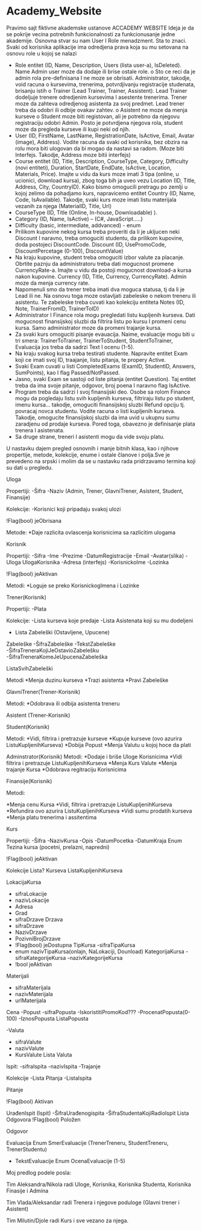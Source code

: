 # Academy_Website
Pravimo sajt fiktivne akademske ustanove
ACCADEMY WEBSITE
Ideja je da se pokrije vecina potrebnih funkcionalnosti za funkcionusanje jedne akademije.
Osnovna stvar su nam User I Role menadzment. Sta to znaci. Svaki od korisnika aplikacije ima odredjena prava koja su mu setovana na osnovu role u kojoj se nalazi
-	Role entitet (ID, Name, Description, Users (lista user-a), IsDeleted). Name Admin user moze da dodaje ili brise ostale role. 
o	Sto ce reci da je admin rola pre-definisana I ne moze se obrisati. Administrator, takodje, void racuna o kursevima, trenerima, potvrdjivanju registracije studenata, brisanju istih 
o	Trainer (Lead Trainer, Trainer, Assistent). Lead Trainer dodeljuje trenere  odredjenim kursevima I asestente trenerima. Trener moze da zahteva odredjenog asistenta za svoj predmet. Lead trener treba da odobri ili odbije ovakav zahtev.
o	Asistent ne moze da menja kurseve
o	Student moze biti registovan, ali je potrebno da njegovu registraciju odobri Admin. Posto je potvrdjena njegova rola, student moze da pregleda kurseve ili kupi neki od njih.
-	User (ID, FirstName, LastName, RegistrationDate, IsActive, Email, Avatar (image), Address). Vodite racuna da svaki od korisnika, bez obzira na rolu mora biti ulogovan da bi mogao da nastavi sa radom. (Moze biti Interfejs. Takodje, Address moze bitii interfejs)
-	Course entitet (ID, Title, Description, CourseType, Category, Difficulty (novi entiteti), Duration, StartDate, EndDate, IsActive, Location, Materials, Price). Imajte u vidu da kurs moze imati 3 tipa (online, u ucionici, download kursa), zbog toga bih ja uveo vezu Location (ID, Title, Address, City, CountryID). Kako bismo omogucili pretragu po zemlji u kojoj zelimo da pohadjamo kurs, napravicemo entitet Country (ID, Name, Code, IsAvailable). Takodje, svaki kurs moze imati listu materijala vezanih za njega (MaterialID, Title, Url)
-	CourseType (ID, Title (Online, In-house, Downloadable) ).
-	Category (ID, Name, IsActive) – (C#, JavaScript…..)
-	Difficulty (basic, intermediate, addvanced) - enum
-	Prilikom kupovine nekog kursa treba proveriti da li je ukljucen neki Discount I naravno, treba omoguciti studentu, da prilikom kupovine, doda postojeci DiscountCode. Discount (ID, UsePromoCode, DiscountPercetage (0-100), DiscountValue) 
-	Na kraju kupovine, student treba omoguciti izbor valute za placanje. Obrtite paznju da administratoru treba dati mogucnost promene CurrencyRate-a. Imajte u vidu da postoji mogucnost download-a kursa nakon kupovine. Currency (ID, Title, Currency, CurrencyRate). Admin moze da menja currency rate.
-	Napomenuli smo da trener treba imati dva moguca statusa, tj da li je Lead ili ne. Na osnovu toga moze ostavljati zabeleske o nekom treneru ili asistentu. Te zabeleske treba cuvati kao kolekciju entiteta Notes (ID, Note, TrainerFromID, TrainerToID)
-	Administrator I Finance rola mogu pregledati listu kupljenih kurseva. Dati mogucnost finansijskoj sluzbi da filtrira listu po kursu I promeni cenu kursa. Samo administrator moze da promeni trajanje kursa.
-	Za svaki kurs omoguciti pisanje evauacija. Naime, evaluacije mogu biti u tri smera: 
TrainerToTrainer, TrainerToStudent, StudentToTrainer, Evaluacija jos treba da sadrzi Text I ocenu (1-5).
-	Na kraju svakog kursa treba testirati studente. Napravite entitet Exam koji ce imati svoj ID, traajanje, listu pitanja, te propery Active. 
-	Svaki Exam cuvati u listi CompletedExams (ExamID, StudentID, Answers, SumPoints), kao I flag Passed/NotPassed.
-	Jasno, svaki Exam se sastoji od liste pitanja (entitet Question). Taj entitet treba da ima svoje pitanje, odgovor, broj poena I naravno flag IsActive.
-	Program treba da sadrzi I svoj finansijski deo. Osobe sa rolom Finance mogu da pogledaju listu svih kupljenih kurseva, filtriraju listu po student, imenu kursa… takodje, omoguciti finansijskoj sluzbi Refund opciju tj. povracaj novca studentu. Vodite racuna o listi kupljenih kurseva. Takodje, omogucite finansijskoj sluzbi da ima uvid u ukupnu sumu zaradjenu od prodaje kurseva. Pored toga, obavezno je definisanje plata trenera I asistenata.
-	Sa druge strane, treneri I asistenti mogu da vide svoju platu.

U nastavku dajem pregled osnovnih i manje bitnih klasa, kao i njihove propertije, metode, kolekcije, enume i ostale članove i polja.Sve je prevedeno na srpski i molim da se u nastavku rada pridrzavamo termina koji su dati u pregledu.


Uloga 
 
Propertiji:
-Šifra
-Naziv (Admin, Trener, GlavniTrener, Asistent, Student, Finansije)

Kolekcije:
-Korisnici koji pripadaju svakoj ulozi

!Flag(bool) jeObrisana

Metode:
*Daje razlicita ovlascenja korisnicima sa razlicitim ulogama

Korisnik

Propertiji:
-Sifra
-Ime
-Prezime
-DatumRegistracije
-Email
-Avatar(slika)
-Uloga UlogaKorisnika
-Adresa (interfejs)
-KorisnickoIme
-Lozinka

!Flag(bool) jeAktivan

Metodi:
*Loguje se preko KorisnickogImena i Lozinke

Trener(Korisnik)

Propertiji:
-Plata

Kolekcije:
 -Lista kurseva koje predaje
 -Lista Asistenata koji su mu dodeljeni
- Lista Zabeleški (Ostavljene, Upucene)

Zabeleške
-ŠifraZabeleške
-TekstZabeleške
-ŠifraTreneraKojiJeOstavioZabelešku
-ŠifraTreneraKomeJeUpucenaZabeleška

 ListaSvihZabeleški

Metodi
*Menja duzinu kurseva
*Trazi asistenta
*Pravi Zabeleške

GlavniTrener(Trener-Korisnik)

Metodi:
*Odobrava ili odbija asistenta treneru

Asistent (Trener-Korisnik)


Student(Korisnik)

Metodi:
*Vidi, filtrira i pretrazuje kurseve
*Kupuje kurseve (ovo azurira ListuKupljenihKurseva)
*Dobija Popust
*Menja Valutu u kojoj hoce da plati

Adminstrator(Korisnik)
Metodi:
*Dodaje i briše Uloge Korisnicima
*Vidi filtrira i pretrazuje ListuKupljenihKurseva
*Menja Kurs Valute
*Menja trajanje Kursa
*Odobrava regitraciju Korisnicima

Finansije(Korisnik)

Metodi:

*Menja cenu Kursa
*Vidi, filtrira i pretrazuje ListuKupljenihKurseva
*Refundira ovo azurira ListuKupljenihKurseva
*Vidi sumu prodatih kurseva
*Menja platu trenerima i assitentima

Kurs

Propertiji:
-Šifra
-NazivKursa
-Opis
-DatumPocetka
-DatumKraja
Enum Tezina kursa (pocetni, prelazni, napredni)

!Flag(bool) jeAktivan

Kolekcije
Lista?  Kurseva
ListaKupljenihKurseva

LokacijaKursa
-	sifraLokacije
-	nazivLokacije
-	Adresa
-	Grad
-	sifraDrzave
Drzava
-	sifraDrzave
-	NazivDrzave
-	PozivniBrojDrzave
-	!Flag(bool) jeDostupna
TipKursa 
 -sifraTipaKursa
- enum nazivTipaKursa(onlajn, NaLokaciji, Dounload)
KategorijaKursa
 -sifraKategorijeKursa
-nazivKategorijeKursa
- !bool jeAktivan

Materijali
-	sifraMaterijala
-	nazivMaterijala
-	urlMaterijala


Cena
-Popust 
-sifraPopusta
-IskoristitiPromoKod???
-ProcenatPopusta(0-100)
-IznosPopusta
ListaPopusta

-Valuta
- sifraValute
- nazivValute
- KursValute
Lista Valuta

Ispit:
 -sifraIspita
 -nazivIspita
 -Trajanje

Kolekcije
-Lista Pitanja
-ListaIspita

Pitanje

!Flag(bool) Aktivan

UrađenIspit (Ispit)
-ŠifraUrađenogispita
-ŠifraStudentaKojiRadioIspit
Lista Odgovora
!Flag(bool) Položen

Odgovor

Evaluacija
 Enum SmerEvaluacije (TrenerTreneru, StudentTreneru, TrenerStudentu)
-	TekstEvaluacije
Enum OcenaEvaluacije (1-5)


Moj predlog podele posla:

Tim Aleksandra/Nikola radi Uloge, Korisnika, Korisnika Studenta, Korisnika Finasije i Admina

Tim Vlada/Aleksandar radi Trenera i njegove poduloge (Glavni trener i Asistent)

Tim Milutin/Djole radi Kurs i sve vezano za njega.

